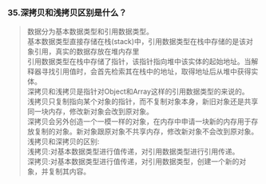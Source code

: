 ### 35.深拷贝和浅拷贝区别是什么？
> 数据分为基本数据类型和引用数据类型。                    
  基本数据类型直接存储在栈(stack)中，引用数据类型在栈中存储的是该对象引用，真实的数据存放在堆内存里                  
  引用数据类型在栈中存储了指针，该指针指向堆中该实体的起始地址。当解释器寻找引用值时，会首先检索其在栈中的地址，取得地址后从堆中获得实体。                  
  深拷贝和浅拷贝是指针对Object和Array这样的引用数据类型的来说的。                    
  浅拷贝只复制指向某个对象的指针，而不复制对象本身，新旧对象还是共享同一块内存，修改新对象会改到原对象。                   
> 深拷贝会另外创造一个一模一样的对象，在内存中申请一块新的内存用于存放复制的对象。新对象跟原对象不共享内存，修改新对象不会改到原对象。              
  浅拷贝和深拷贝的区别:                   
  浅拷贝:对基本数据类型进行值传递，对引用数据类型进行引用传递。                   
  深拷贝:对基本数据类型进行值传递，对引用数据类型，创建一个新的对象，并复制其内容。                         
